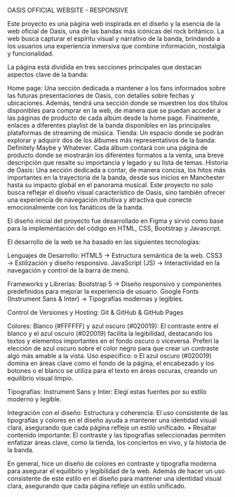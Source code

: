 OASIS OFFICIAL WEBSITE - RESPONSIVE

Este proyecto es una página web inspirada en el diseño y la esencia de la web oficial de Oasis, una de las bandas más icónicas del rock británico.
La web busca capturar el espíritu visual y narrativo de la banda, brindando a los usuarios una experiencia inmersiva que combine información, nostalgia 
y funcionalidad.

La página está dividida en tres secciones principales que destacan aspectos clave de la banda:

Home page: Una sección dedicada a mantener a los fans informados sobre las futuras presentaciones de Oasis, con detalles sobre fechas y ubicaciones. Además,
tendrá una sección donde se muestren los dos títulos disponibles para comprar en la web, de manera que se puedan acceder a las páginas de producto de cada 
albúm desde la home page. Finalmente, enlaces a diferentes playlist de la banda disponibles en las principales plataformas de streaming de música.
Tienda: Un espacio donde se podrán explorar y adquirir dos de los álbumes más representativos de la banda: Definitely Maybe y Whatever. Cada álbum contará 
con una página de producto donde se mostrarán los diferentes formatos a la venta, una breve descripción que resalte su importancia y legado y su lista de 
temas.
Historia de Oasis: Una sección dedicada a contar, de manera concisa, los hitos más importantes en la trayectoria de la banda, desde sus inicios en Manchester hasta su impacto global en el panorama musical.
Este proyecto no solo busca reflejar el diseño visual característico de Oasis, sino también ofrecer una experiencia de navegación intuitiva y atractiva que 
conecte emocionalmente con los fanáticos de la banda.

El diseño inicial del proyecto fue desarrollado en Figma y sirvió como base para la implementación del código en HTML, CSS, Bootstrap y Javascript.

El desarrollo de la web se ha basado en las siguientes tecnologías:

Lenguajes de Desarrollo:
HTML5 → Estructura semántica de la web.
CSS3 → Estilización y diseño responsivo.
JavaScript (JS) → Interactividad en la navegación y control de la barra de menú.

Frameworks y Librerías:
Bootstrap 5 → Diseño responsivo y componentes predefinidos para mejorar la experiencia de usuario.
Google Fonts (Instrument Sans & Inter) → Tipografías modernas y legibles.

Control de Versiones y Hosting:
Git & GitHub & GitHub Pages

Colores:
Blanco (#FFFFFF) y azul oscuro (#020019): El contraste entre el blanco y el azul oscuro (#020019) facilita la legibilidad, 
destacando los textos y elementos importantes en el fondo oscuro o viceversa. Preferí la elección de azul oscuro sobre el color negro 
para que crear un contraste algo más amable a la vista.
Uso específico: o El azul oscuro (#020019) domina en áreas clave como el fondo de la página, el encabezado y los botones o 
el blanco se utiliza para el texto en áreas oscuras, creando un equilibrio visual limpio.

Tipografías:
Instrument Sans y Inter: Elegí estas fuentes por su estilo moderno y legible.

Integración con el diseño:
Estructura y coherencia: El uso consistente de las tipografías y colores en el diseño ayuda a mantener una identidad visual clara, asegurando 
que cada página refleje un estilo unificado. • Resaltar contenido importante: El contraste y las tipografías seleccionadas permiten enfatizar áreas 
clave, como la tienda, los conciertos en vivo, y la historia de la banda.

En general, hice un diseño de colores en contraste y tipografía moderna para asegurar el equilibrio y legibilidad de la web. Además de hacer un uso 
consistente de este estilo en el diseño para mantener una identidad visual clara, asegurando que cada página refleje un estilo unificado.

